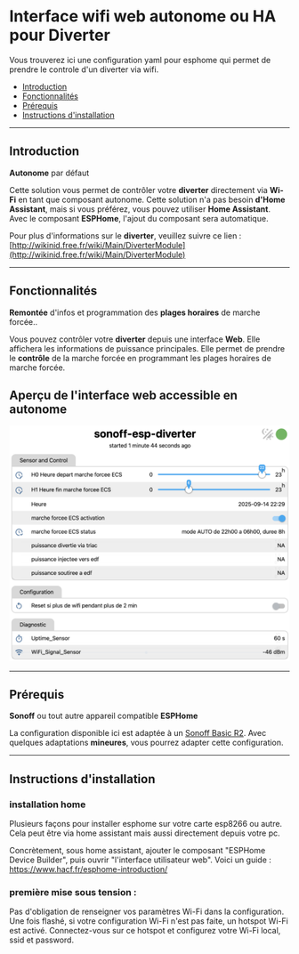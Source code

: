 # Interface wifi web **autonome** ou **HA** pour **Diverter**
Vous trouverez ici une configuration yaml pour esphome qui permet de prendre le controle d'un diverter via wifi.

- [Introduction](#Introduction)
- [Fonctionnalités](#Fonctionnalités)
- [Prérequis](#Prérequis)
- [Instructions d'installation](#Instructions-d'installation)

---

## Introduction
**Autonome** par défaut

Cette solution vous permet de contrôler votre **diverter** directement via **Wi-Fi** en tant que composant autonome. Cette solution n'a pas besoin **d'Home Assistant**, mais si vous préférez, vous pouvez utiliser **Home Assistant**. Avec le composant **ESPHome**, l'ajout du composant sera automatique.

Pour plus d'informations sur le **diverter**, veuillez suivre ce lien : [http://wikinid.free.fr/wiki/Main/DiverterModule](http://wikinid.free.fr/wiki/Main/DiverterModule)

---

## Fonctionnalités
**Remontée** d'infos et programmation des **plages horaires** de marche forcée..

Vous pouvez contrôler votre **diverter** depuis une interface **Web**. Elle affichera les informations de puissance principales. Elle permet de prendre le **contrôle** de la marche forcée en programmant les plages horaires de marche forcée.

## Aperçu de l'interface web accessible en autonome

<img src="https://raw.githubusercontent.com/lcailler/diverter2esphome/refs/heads/main/screenshot00.png" width="600">

---

## Prérequis
**Sonoff** ou tout autre appareil compatible **ESPHome**

La configuration disponible ici est adaptée à un [Sonoff Basic R2](https://devices.esphome.io/devices/Sonoff-BASIC-R2-v1.4).
Avec quelques adaptations **mineures**, vous pourrez adapter cette configuration.

---

## Instructions d'installation

### installation home

Plusieurs façons pour installer esphome sur votre carte esp8266 ou autre. Cela peut être via home assistant mais aussi directement depuis votre pc.

Concrètement, sous home assistant, ajouter le composant "ESPHome Device Builder", puis ouvrir "l'interface utilisateur web". Voici un guide : https://www.hacf.fr/esphome-introduction/


### première mise sous tension :

Pas d'obligation de renseigner vos paramètres Wi-Fi dans la configuration.
Une fois flashé, si votre configuration Wi-Fi n'est pas faite, un hotspot Wi-Fi est activé. Connectez-vous sur ce hotspot et configurez votre Wi-Fi local, ssid et password.



